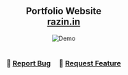 <h2 align="center">
  Portfolio Website<br/>
  <a href="razin.in" target="_blank">razin.in</a>
</h2>
<div align="center">
  <img alt="Demo" src="/img/demo.png" />
</div>

<br/>

<h3 align="center">
    🔹
    <a href="https://github.com/razinrayees/Portfolio/issues">Report Bug</a> &nbsp; &nbsp;
    🔹
    <a href="https://github.com/razinrayees/Portfolio/issues">Request Feature</a>
</h3>
